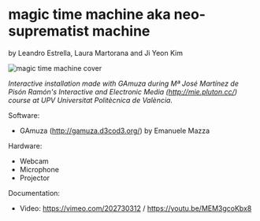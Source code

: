 # magic time machine aka neo-suprematist machine
by Leandro Estrella, Laura Martorana and Ji Yeon Kim

![magic time machine cover](https://c1.staticflickr.com/1/346/31869456733_82de3d2dfd_o.png)

*Interactive installation made with GAmuza during Mª José Martínez de Pisón Ramón's Interactive and Electronic Media (http://mie.pluton.cc/) course at UPV Universitat Politècnica de València.*

Software:
- GAmuza (http://gamuza.d3cod3.org/) by Emanuele Mazza

Hardware:
- Webcam
- Microphone
- Projector

Documentation:
- Video: https://vimeo.com/202730312 / https://youtu.be/MEM3gcoKbx8
